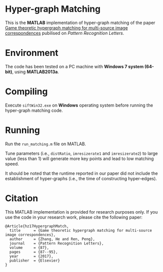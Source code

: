 # Hyper-graph Matching
This is the **MATLAB** implementation of hyper-graph matching of the paper [Game theoretic hypergraph matching for multi-source image correspondences](https://www.sciencedirect.com/science/article/pii/S0167865516301738) pubilised on <i>Pattern Recognition Letters</i>.

# Environment
The code has been tested on a PC machine with **Windows 7 system (64-bit)**, using **MATLAB2013a**. 

# Compiling
Execute `siftWin32.exe` on **Windows** operating system before running the hyper-graph matching code.

# Running
Run the `run_matching.m` file on MATLAB.

Tune parameters (i.e., `distRatio`, `imresizerate1` and `imresizerate2`) to large value (less than 1) will generate more key points and lead to low matching speed. 

It should be noted that the runtime reported in our paper did not include the establishment of hyper-graphs (i.e., the time of constructing hyper-edges).

# Citation
This MATLAB implementation is provided for research purposes only. If you use the code in your research work, please cite the following paper: 

    @Article{hz17HypergraphMatch, 
      title      = {Game theoretic hypergraph matching for multi-source image correspondences}, 
      author     = {Zhang, He and Ren, Peng}, 
      journal    = {Pattern Recognition Letters}, 
      volume     = {87}, 
      pages      = {87--95}, 
      year       = {2017}, 
      publisher  = {Elsevier} 
    } 
